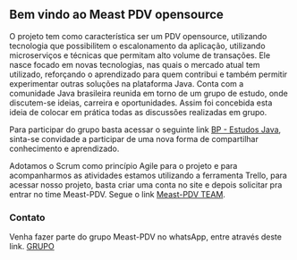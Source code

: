 ## Bem vindo ao Meast PDV opensource

O projeto tem como característica ser um PDV opensource, utilizando tecnologia que possibilitem o escalonamento da aplicação, utilizando microserviços e técnicas que permitam alto volume de transações. Ele nasce focado em novas tecnologias, nas quais o mercado atual tem utilizado, reforçando o aprendizado para quem contribui e também permitir experimentar outras soluções na plataforma Java. Conta com a comunidade Java brasileira reunida em torno de um grupo de estudo, onde discutem-se ideias, carreira e oportunidades. Assim foi concebida esta ideia de colocar em prática todas as discussões realizadas em grupo.

Para participar do grupo basta acessar o seguinte link [BP - Estudos Java](https://chat.whatsapp.com/0PJzkCGoewtKmJ8WOSzZMg), sinta-se convidade a participar de uma nova forma de compartilhar conhecimento e aprendizado.

Adotamos o Scrum como princípio Agile para o projeto e para acompanharmos as atividades estamos utilizando a ferramenta Trello, para acessar nosso projeto, basta criar uma conta no site e depois solicitar pra entrar no time Meast-PDV. Segue o link [Meast-PDV TEAM](https://trello.com/meastpdv/home).

### Contato

Venha fazer parte do grupo Meast-PDV no whatsApp, entre através deste link.
[GRUPO](https://chat.whatsapp.com/Jx9flkeUywOCAyKQoqmRUk)

